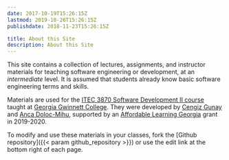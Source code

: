 ```yaml
---
date: 2017-10-19T15:26:15Z 
lastmod: 2019-10-26T15:26:15Z
publishdate: 2018-11-23T15:26:15Z

title: About this Site
description: About this Site
---
```


This site contains a collection of lectures, assignments, and instructor materials for teaching software engineering or development, at an _intermediate_ level. It is assumed that students already know basic software engineering terms and skills. 

Materials are used for the [ITEC 3870 Software Development II course](https://soft-eng-practicum.github.io/) taught at [Georgia Gwinnett College](https://ggc.edu). They were developed by [Cengiz Gunay](https://www.ggc.edu/about-ggc/directory/cengiz-gunay) and [Anca Doloc-Mihu](https://www.ggc.edu/about-ggc/directory/anca-doloc-mihu), supported by an [Affordable Learning Georgia](https://www.affordablelearninggeorgia.org/) grant in 2019-2020.

To modify and use these materials in your classes, fork the [Github repository]({{< param github_repository >}}) or use the edit link at the bottom right of each page.

